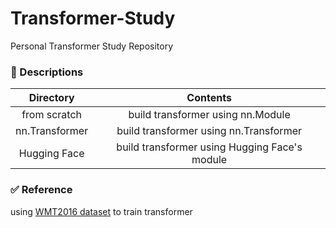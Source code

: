 # Transformer-Study
Personal Transformer Study Repository

### 📝 Descriptions
| **Directory** | **Contents** |
|:--------:|:--------:|
| from scratch | build transformer using nn.Module |
| nn.Transformer | build transformer using nn.Transformer |
| Hugging Face | build transformer using Hugging Face's module |

### ✅ Reference
using [WMT2016 dataset](https://www.statmt.org/wmt16/multimodal-task.html) to train transformer
